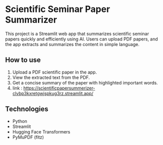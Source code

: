 # Scientific Seminar Paper Summarizer 
 
This project is a Streamlit web app that summarizes scientific seminar papers quickly and efficiently using AI. 
Users can upload PDF papers, and the app extracts and summarizes the content in simple language. 
 
## How to use 
1. Upload a PDF scientific paper in the app. 
2. View the extracted text from the PDF. 
3. Get a concise summary of the paper with highlighted important words.
4. link : https://scientificpapersummerizer-clvbp3kxretgwjspkug3rz.streamlit.app/
 
## Technologies 
- Python 
- Streamlit 
- Hugging Face Transformers 
- PyMuPDF (fitz) 
